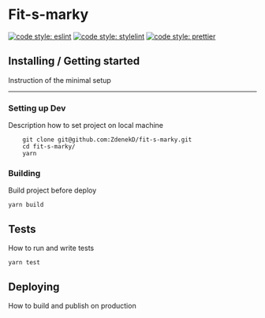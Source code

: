 # Fit-s-marky

[![code style: eslint](https://img.shields.io/badge/code%20style-eslint-%23463fd4)](https://eslint.org) [![code style: stylelint](https://img.shields.io/badge/code%20style-stylelint-success)](https://stylelint.io) [![code style: prettier](https://img.shields.io/badge/code_style-prettier-ff69b4.svg?style=flat-square)](https://github.com/prettier/prettier)

## Installing / Getting started

Instruction of the minimal setup

---

### Setting up Dev

Description how to set project on local machine

```
    git clone git@github.com:ZdenekD/fit-s-marky.git
    cd fit-s-marky/
    yarn
```

### Building

Build project before deploy

```
yarn build
```

## Tests

How to run and write tests

```shell
yarn test
```

## Deploying

How to build and publish on production
